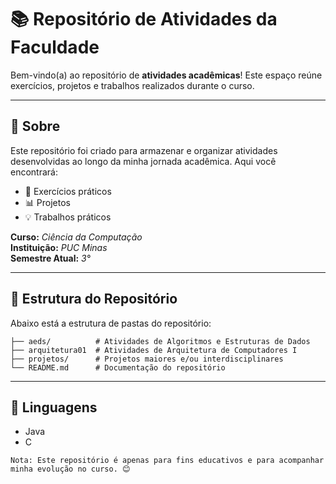 # 📚 Repositório de Atividades da Faculdade

Bem-vindo(a) ao repositório de **atividades acadêmicas**! Este espaço reúne exercícios, projetos e trabalhos realizados durante o curso.

---

## 🏫 Sobre
Este repositório foi criado para armazenar e organizar atividades desenvolvidas ao longo da minha jornada acadêmica. Aqui você encontrará:
- 📝 Exercícios práticos
- 📊 Projetos
- 💡 Trabalhos práticos

**Curso:** *Ciência da Computação*  
**Instituição:** *PUC Minas*  
**Semestre Atual:** *3°*  

---

## 📁 Estrutura do Repositório

Abaixo está a estrutura de pastas do repositório:

```plaintext
├── aeds/          # Atividades de Algoritmos e Estruturas de Dados
├── arquitetura01  # Atividades de Arquitetura de Computadores I
├── projetos/      # Projetos maiores e/ou interdisciplinares
└── README.md      # Documentação do repositório
```

---
## 📁 Linguagens
* Java
* C
  
```
Nota: Este repositório é apenas para fins educativos e para acompanhar minha evolução no curso. 😊
